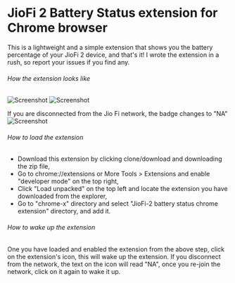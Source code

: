 # JioFi 2 Battery Status extension for Chrome browser
This is a lightweight and a simple extension that shows you the battery percentage of your JioFi 2 device, and that's it! I wrote the extension in a rush, so report your issues if you find any.

###### How the extension looks like
![Screenshot](screenshots/img1)
![Screenshot](screenshots/img2)

If you are disconnected from the Jio Fi network, the badge changes to "NA"
![Screenshot](screenshots/img3)

###### How to load the extension
- Download this extension by clicking clone/download and downloading the zip file,
- Go to chrome://extensions or More Tools > Extensions and enable "developer mode" on the top right,
- Click "Load unpacked" on the top left and locate the extension you have downloaded from the explorer,
- Go to "chrome-x" directory and select "JioFi-2 battery status chrome extension" directory,
and add it.

###### How to wake up the extension
One you have loaded and enabled the extension from the above step, click on the extension's icon, this will wake up the extension.
If you disconnect from the network, the text on the icon will read "NA",
once you re-join the network, click on it again to wake it up.
